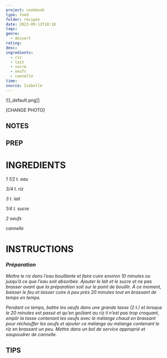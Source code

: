 ```yaml
---
project: cookbook
type: food
folder: recipes
date: 2023-09-13T18:18
tags: 
genre:
  - dessert
rating: 
desc: 
ingredients:
  - riz
  - lait
  - sucre
  - oeufs
  - cannelle
time: 
source: Isabelle
---
```


![[_default.png]]

[CHANGE PHOTO]


## NOTES




## PREP


# INGREDIENTS

_1 1/2 t. eau_

_3/4 t. riz_

_3 t. lait_

_1/4 t. sucre_

_2 oeufs_

_cannelle_



# INSTRUCTIONS

### _Préparation_

_Mettre le riz dans l’eau bouillante et faire cuire_
_environ 10 minutes ou jusqu’à ce que l’eau_
_soit absorbée. Ajouter le lait et le sucre et_
_ne pas brasser avant que la préparation soit_
_sur le point de bouillir. À ce moment, baisser_
_le feu et laisser cuire à peu près 20 minutes_
_tout en brassant de temps en temps._

_Pendant ce temps, battre les oeufs dans une_
_grande tasse (2 t.) et lorsque le 20 minutes_
_est passé et qu’en goûtant au riz il n’est pas_
_trop croquant, emplir la tasse contenant les_
_oeufs avec le mélange chaud en brassant_
_pour réchauffer les oeufs et ajouter ce mélange_
_au mélange contenant le riz en brassant_
_un peu. Mettre dans un bol de service approprié_
_et saupoudrer de cannelle._



## TIPS



